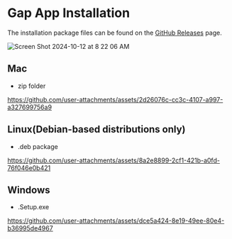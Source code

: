# Gap App Installation 

The installation package files can be found on the [GitHub Releases](https://github.com/ElizabethThorner/FrontEndGapApp/releases) page. 

![Screen Shot 2024-10-12 at 8 22 06 AM](https://github.com/user-attachments/assets/5d4ed303-e514-4e2c-aa69-9e74dac2ff46)

## Mac 
  - zip folder

https://github.com/user-attachments/assets/2d26076c-cc3c-4107-a997-a327699756a9

## Linux(Debian-based distributions only)
  - .deb package

https://github.com/user-attachments/assets/8a2e8899-2cf1-421b-a0fd-76f046e0b421

## Windows 
  - .Setup.exe

https://github.com/user-attachments/assets/dce5a424-8e19-49ee-80e4-b36995de4967

